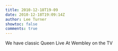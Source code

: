 ```yaml
---
title: 2010-12-18T19-09
date: 2010-12-18T19:09:14Z
author: Lee Turner
showtoc: false
comments: true
---
```


We have classic Queen Live At Wembley on the TV

